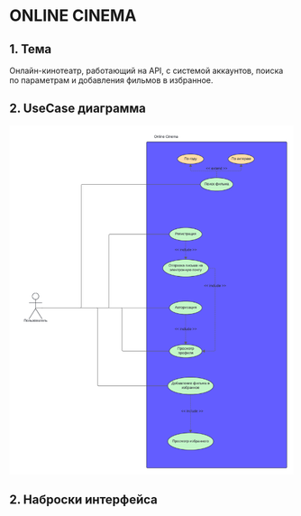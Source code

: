 # ONLINE CINEMA

## 1. Тема

Онлайн-кинотеатр, работающий на API, с системой аккаунтов, поиска по параметрам и добавления фильмов в избранное.

## 2. UseCase диаграмма

![alt text](diagram/diagram.png)

## 2. Наброски интерфейса
